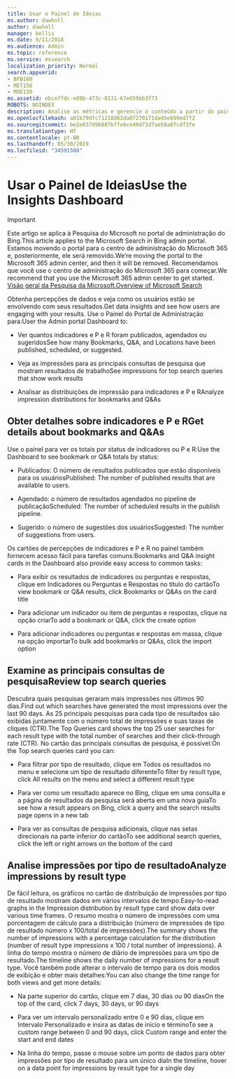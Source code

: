 ```yaml
---
title: Usar o Painel de Ideias
ms.author: dawholl
author: dawholl
manager: kellis
ms.date: 9/11/2018
ms.audience: Admin
ms.topic: reference
ms.service: mssearch
localization_priority: Normal
search.appverid:
- BFB160
- MET150
- MOE150
ms.assetid: ebce7fdc-e89b-473c-8131-67e659bb3f73
ROBOTS: NOINDEX
description: Analise as métricas e gerencie o conteúdo a partir do painel de controle fácil de usar no portal de administração da Pesquisa da Microsoft
ms.openlocfilehash: a01b79dfc71218862da07270171da95e699ed7f2
ms.sourcegitcommit: be2e837d9b087bffe6ce40d72d7ae58a8fcdf3fe
ms.translationtype: HT
ms.contentlocale: pt-BR
ms.lasthandoff: 05/30/2019
ms.locfileid: "34591508"
---
```

# <a name="use-the-insights-dashboard"></a><span data-ttu-id="da65c-103">Usar o Painel de Ideias</span><span class="sxs-lookup"><span data-stu-id="da65c-103">Use the Insights Dashboard</span></span>

> [!IMPORTANT]
> <span data-ttu-id="da65c-104">Este artigo se aplica à Pesquisa do Microsoft no portal de administração do Bing.</span><span class="sxs-lookup"><span data-stu-id="da65c-104">This article applies to the Microsoft Search in Bing admin portal.</span></span> <span data-ttu-id="da65c-105">Estamos movendo o portal para o centro de administração do Microsoft 365 e, posteriormente, ele será removido.</span><span class="sxs-lookup"><span data-stu-id="da65c-105">We’re moving the portal to the Microsoft 365 admin center, and then it will be removed.</span></span> <span data-ttu-id="da65c-106">Recomendamos que você use o centro de administração do Microsoft 365 para começar.</span><span class="sxs-lookup"><span data-stu-id="da65c-106">We recommend that you use the Microsoft 365 admin center to get started.</span></span> [<span data-ttu-id="da65c-107">Visão geral da Pesquisa da Microsoft.</span><span class="sxs-lookup"><span data-stu-id="da65c-107">Overview of Microsoft Search</span></span>](overview-microsoft-search.md)
    
<span data-ttu-id="da65c-108">Obtenha percepções de dados e veja como os usuários estão se envolvendo com seus resultados.</span><span class="sxs-lookup"><span data-stu-id="da65c-108">Get data insights and see how users are engaging with your results.</span></span> <span data-ttu-id="da65c-109">Use o Painel do Portal de Administração para:</span><span class="sxs-lookup"><span data-stu-id="da65c-109">User the Admin portal Dashboard to:</span></span>
  
- <span data-ttu-id="da65c-110">Ver quantos indicadores e P e R foram publicados, agendados ou sugeridos</span><span class="sxs-lookup"><span data-stu-id="da65c-110">See how many Bookmarks, Q&A, and Locations have been published, scheduled, or suggested.</span></span>
    
- <span data-ttu-id="da65c-111">Veja as impressões para as principais consultas de pesquisa que mostram resultados de trabalho</span><span class="sxs-lookup"><span data-stu-id="da65c-111">See impressions for top search queries that show work results</span></span>
    
- <span data-ttu-id="da65c-112">Analisar as distribuições de impressão para indicadores e P e R</span><span class="sxs-lookup"><span data-stu-id="da65c-112">Analyze impression distributions for bookmarks and Q&As</span></span>
    
## <a name="get-details-about-bookmarks-and-qas"></a><span data-ttu-id="da65c-113">Obter detalhes sobre indicadores e P e R</span><span class="sxs-lookup"><span data-stu-id="da65c-113">Get details about bookmarks and Q&As</span></span>

<span data-ttu-id="da65c-114">Use o painel para ver os totais por status de indicadores ou P e R:</span><span class="sxs-lookup"><span data-stu-id="da65c-114">Use the Dashboard to see bookmark or Q&A totals by status:</span></span>
  
- <span data-ttu-id="da65c-115">Publicados: O número de resultados publicados que estão disponíveis para os usuários</span><span class="sxs-lookup"><span data-stu-id="da65c-115">Published: The number of published results that are available to users.</span></span>
    
- <span data-ttu-id="da65c-116">Agendado: o número de resultados agendados no pipeline de publicação</span><span class="sxs-lookup"><span data-stu-id="da65c-116">Scheduled: The number of scheduled results in the publish pipeline.</span></span>
    
- <span data-ttu-id="da65c-117">Sugerido: o número de sugestões dos usuários</span><span class="sxs-lookup"><span data-stu-id="da65c-117">Suggested: The number of suggestions from users.</span></span>
    
<span data-ttu-id="da65c-118">Os cartões de percepções de indicadores e P e R no painel também fornecem acesso fácil para tarefas comuns:</span><span class="sxs-lookup"><span data-stu-id="da65c-118">Bookmarks and Q&A insight cards in the Dashboard also provide easy access to common tasks:</span></span>
  
- <span data-ttu-id="da65c-119">Para exibir os resultados de indicadores ou perguntas e respostas, clique em Indicadores ou Perguntas e Respostas no título do cartão</span><span class="sxs-lookup"><span data-stu-id="da65c-119">To view bookmark or Q&A results, click Bookmarks or Q&As on the card title</span></span>
    
- <span data-ttu-id="da65c-120">Para adicionar um indicador ou item de perguntas e respostas, clique na opção criar</span><span class="sxs-lookup"><span data-stu-id="da65c-120">To add a bookmark or Q&A, click the create option</span></span>
    
- <span data-ttu-id="da65c-121">Para adicionar indicadores ou perguntas e respostas em massa, clique na opção importar</span><span class="sxs-lookup"><span data-stu-id="da65c-121">To bulk add bookmarks or Q&As, click the import option</span></span>
    
## <a name="review-top-search-queries"></a><span data-ttu-id="da65c-122">Examine as principais consultas de pesquisa</span><span class="sxs-lookup"><span data-stu-id="da65c-122">Review top search queries</span></span>

<span data-ttu-id="da65c-123">Descubra quais pesquisas geraram mais impressões nos últimos 90 dias.</span><span class="sxs-lookup"><span data-stu-id="da65c-123">Find out which searches have generated the most impressions over the last 90 days.</span></span> <span data-ttu-id="da65c-124">As 25 principais pesquisas para cada tipo de resultados são exibidas juntamente com o número total de impressões e suas taxas de cliques (CTR).</span><span class="sxs-lookup"><span data-stu-id="da65c-124">The Top Queries card shows the top 25 user searches for each result type with the total number of searches and their click-through rate (CTR).</span></span> <span data-ttu-id="da65c-125">No cartão das principais consultas de pesquisa, é possível:</span><span class="sxs-lookup"><span data-stu-id="da65c-125">On the Top search queries card you can:</span></span>
  
- <span data-ttu-id="da65c-126">Para filtrar por tipo de resultado, clique em Todos os resultados no menu e selecione um tipo de resultado diferente</span><span class="sxs-lookup"><span data-stu-id="da65c-126">To filter by result type, click All results on the menu and select a different result type</span></span>
    
- <span data-ttu-id="da65c-127">Para ver como um resultado aparece no Bing, clique em uma consulta e a página de resultados da pesquisa será aberta em uma nova guia</span><span class="sxs-lookup"><span data-stu-id="da65c-127">To see how a result appears on Bing, click a query and the search results page opens in a new tab</span></span>
    
- <span data-ttu-id="da65c-128">Para ver as consultas de pesquisa adicionais, clique nas setas direcionais na parte inferior do cartão</span><span class="sxs-lookup"><span data-stu-id="da65c-128">To see additional search queries, click the left or right arrows on the bottom of the card</span></span>
    
## <a name="analyze-impressions-by-result-type"></a><span data-ttu-id="da65c-129">Analise impressões por tipo de resultado</span><span class="sxs-lookup"><span data-stu-id="da65c-129">Analyze impressions by result type</span></span>

<span data-ttu-id="da65c-130">De fácil leitura, os gráficos no cartão de distribuição de impressões por tipo de resultado mostram dados em vários intervalos de tempo.</span><span class="sxs-lookup"><span data-stu-id="da65c-130">Easy-to-read graphs in the Impression distribution by result type card show data over various time frames.</span></span> <span data-ttu-id="da65c-131">O resumo mostra o número de impressões com uma porcentagem de cálculo para a distribuição (número de impressões de tipo de resultado número x 100/total de impressões).</span><span class="sxs-lookup"><span data-stu-id="da65c-131">The summary shows the number of impressions with a percentage calculation for the distribution (number of result type impressions x 100 / total number of impressions).</span></span> <span data-ttu-id="da65c-132">A linha do tempo mostra o número de diário de impressões para um tipo de resultado.</span><span class="sxs-lookup"><span data-stu-id="da65c-132">The timeline shows the daily number of impressions for a result type.</span></span> <span data-ttu-id="da65c-133">Você também pode alterar o intervalo de tempo para os dois modos de exibição e obter mais detalhes:</span><span class="sxs-lookup"><span data-stu-id="da65c-133">You can also change the time range for both views and get more details:</span></span>
  
- <span data-ttu-id="da65c-134">Na parte superior do cartão, clique em 7 dias, 30 dias ou 90 dias</span><span class="sxs-lookup"><span data-stu-id="da65c-134">On the top of the card, click 7 days, 30 days, or 90 days</span></span>
    
- <span data-ttu-id="da65c-135">Para ver um intervalo personalizado entre 0 e 90 dias, clique em Intervalo Personalizado e insira as datas de início e término</span><span class="sxs-lookup"><span data-stu-id="da65c-135">To see a custom range between 0 and 90 days, click Custom range and enter the start and end dates</span></span>
    
- <span data-ttu-id="da65c-136">Na linha do tempo, passe o mouse sobre um ponto de dados para obter impressões por tipo de resultado para um único dia</span><span class="sxs-lookup"><span data-stu-id="da65c-136">In the timeline, hover on a data point for impressions by result type for a single day</span></span>

  

